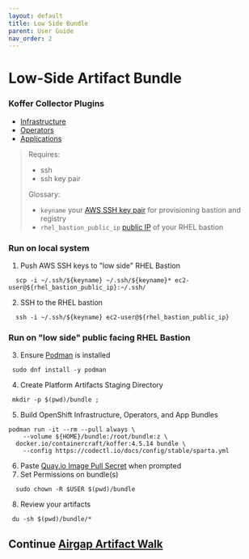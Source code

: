```yaml
---
layout: default
title: Low Side Bundle
parent: User Guide
nav_order: 2
---
```


# Low-Side Artifact Bundle
### Koffer Collector Plugins
  - [Infrastructure]    
  - [Operators]    
  - [Applications]    
    
> Requires:
>  - ssh
>  - ssh key pair
>    
> Glossary:
>  - `keyname` your [AWS SSH key pair](https://console.amazonaws-us-gov.com/ec2/home?#KeyPairs) for provisioning bastion and registry
>  - `rhel_bastion_public_ip` [public IP](https://console.amazonaws-us-gov.com/ec2/home?#Instances) of your RHEL bastion
    
### Run on local system

  1. Push AWS SSH keys to "low side" RHEL Bastion
```
  scp -i ~/.ssh/${keyname} ~/.ssh/${keyname}* ec2-user@${rhel_bastion_public_ip}:~/.ssh/
```
  2. SSH to the RHEL bastion
```
  ssh -i ~/.ssh/${keyname} ec2-user@${rhel_bastion_public_ip}
```
    
### Run on "low side" public facing RHEL Bastion

  3. Ensure [Podman](https://podman.io/getting-started/installation.html) is installed
```
 sudo dnf install -y podman
```
  4. Create Platform Artifacts Staging Directory
```
 mkdir -p $(pwd)/bundle ;
```
  5. Build OpenShift Infrastructure, Operators, and App Bundles
```
podman run -it --rm --pull always \
    --volume ${HOME}/bundle:/root/bundle:z \
  docker.io/containercraft/koffer:4.5.14 bundle \
    --config https://codectl.io/docs/config/stable/sparta.yml
```
  6. Paste [Quay.io Image Pull Secret] when prompted    
  7. Set Permissions on bundle(s)
```
  sudo chown -R $USER $(pwd)/bundle
```
  8. Review your artifacts
```
 du -sh $(pwd)/bundle/*
```
    
## Continue [Airgap Artifact Walk](https://codectl.io/docs/user-guide/airgap)    
[Operators]:https://github.com/CodeSparta/collector-operators
[Applications]:https://github.com/CodeSparta/collector-apps
[Infrastructure]:https://github.com/CodeSparta/collector-infra
[Quay.io Image Pull Secret]:https://cloud.redhat.com/openshift/install/metal/user-provisioned

